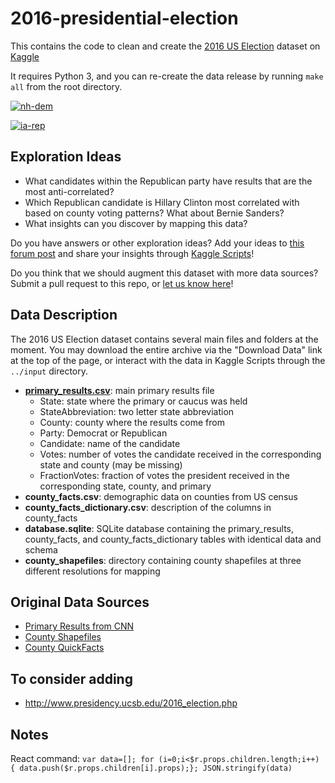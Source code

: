 #  2016-presidential-election

This contains the code to clean and create the [2016 US Election](https://www.kaggle.com/benhamner/2016-us-election) dataset on [Kaggle](https://www.kaggle.com)

It requires Python 3, and you can re-create the data release by running `make all` from the root directory.

[![nh-dem](https://www.kaggle.io/svf/162809/cf105fb56b206d457b5bde1a8e546365/New%20Hampshire_Democrat.png)](https://www.kaggle.com/benhamner/d/benhamner/2016-us-election/new-hampshire-democratic-primary-results)

[![ia-rep](https://www.kaggle.io/svf/162801/87335e996f9415489f5088c670c34f29/Iowa_Republican.png)](https://www.kaggle.com/benhamner/d/benhamner/2016-us-election/iowa-republican-primary-results)

## Exploration Ideas

 - What candidates within the Republican party have results that are the most anti-correlated?
 - Which Republican candidate is Hillary Clinton most correlated with based on county voting patterns? What about Bernie Sanders?
 - What insights can you discover by mapping this data?

Do you have answers or other exploration ideas? Add your ideas to [this forum post](https://www.kaggle.com/forums/f/1078/2016-us-election/t/19071/exploration-ideas) and share your insights through [Kaggle Scripts](https://www.kaggle.com/benhamner/2016-us-election/scripts)!

Do you think that we should augment this dataset with more data sources? Submit a pull request to this repo, or [let us know here](https://www.kaggle.com/forums/f/1078/2016-us-election/t/19072/additional-data-sources)!

## Data Description

The 2016 US Election dataset contains several main files and folders at the moment. You may download the entire archive via the "Download Data" link at the top of the page, or interact with the data in Kaggle Scripts through the `../input` directory.

 - **[primary_results.csv](https://www.kaggle.com/benhamner/d/benhamner/2016-us-election/primary-results-sample-data)**: main primary results file
   - State: state where the primary or caucus was held
   - StateAbbreviation: two letter state abbreviation
   - County: county where the results come from
   - Party: Democrat or Republican
   - Candidate: name of the candidate
   - Votes: number of votes the candidate received in the corresponding state and county (may be missing)
   - FractionVotes: fraction of votes the president received in the corresponding state, county, and primary
 - **county_facts.csv**: demographic data on counties from US census
 - **county_facts_dictionary.csv**: description of the columns in county_facts
 - **database.sqlite**: SQLite database containing the primary_results, county_facts, and county_facts_dictionary tables with identical data and schema
 - **county_shapefiles**: directory containing county shapefiles at three different resolutions for mapping

## Original Data Sources

 - [Primary Results from CNN](http://www.cnn.com/election/primaries/counties/nh/Dem)
 - [County Shapefiles](https://www.census.gov/geo/maps-data/data/cbf/cbf_counties.html)
 - [County QuickFacts](http://quickfacts.census.gov/qfd/download_data.html)

## To consider adding

 - http://www.presidency.ucsb.edu/2016_election.php

## Notes

React command: `var data=[]; for (i=0;i<$r.props.children.length;i++) { data.push($r.props.children[i].props);}; JSON.stringify(data)`
